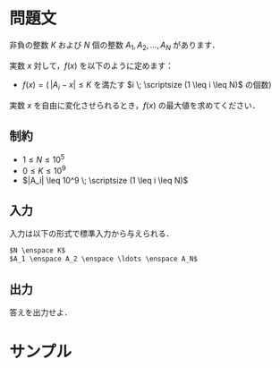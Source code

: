 問題文
=====
非負の整数 $K$ および $N$ 個の整数 $A_1, A_2, \ldots, A_N$ があります．  

実数 $x$ 対して，$f(x)$ を以下のように定めます：
- $f(x) = (\,|A_i - x| \leq K$ を満たす $i \; \scriptsize  (1 \leq i \leq N)$ の個数$)$

実数 $x$ を自由に変化させられるとき，$f(x)$ の最大値を求めてください．  

制約
-----
- $1 \leq N \leq 10^5$  
- $0 \leq K \leq 10^9$
- $|A_i| \leq 10^9 \; \scriptsize (1 \leq i \leq N)$

入力
-----
入力は以下の形式で標準入力から与えられる．
```md
$N \enspace K$  
$A_1 \enspace A_2 \enspace \ldots \enspace A_N$
```

出力
-----
答えを出力せよ．  

サンプル
=====
```入力例1

```
```出力例1

```
